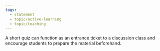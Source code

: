 ```yaml
---
tags:
  - statement
  - topic/active-learning
  - topic/teaching
---
```

A short quiz can function as an entrance ticket to a discussion class and encourage students to prepare the material beforehand.